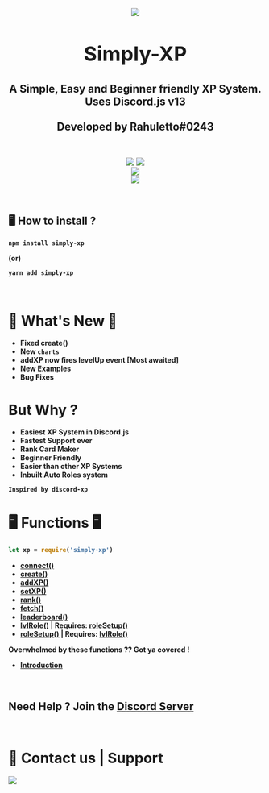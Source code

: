 <p align="center"><img align="center" style="margin-bottom:-6px" src="https://i.imgur.com/BiaHJA7.png?maxwidth=128&fidelity=grand"></p>

<h2 style="font-size:2.5rem;" align="center">Simply-XP</h2>

<h2 align="center">A Simple, Easy and Beginner friendly XP System. <br>Uses Discord.js v13<br><br>Developed by Rahuletto#0243</h2>

<br>
<p align="center">
   <a href="https://www.npmjs.com/package/simply-xp"><img src="https://img.shields.io/npm/v/simply-xp.svg?style=flat-square" /></a>
 <a href="https://www.npmjs.com/package/simply-xp"><img src="https://img.shields.io/npm/dt/simply-xp?style=flat-square" /></a><br>
   <a href="https://www.npmjs.com/package/simply-xp"><img src="https://nodei.co/npm/simply-xp.png?downloadRank=true&downloads=true&downloadRank=true&stars=true" /></a><br>
   <a href="https://discord.gg/3JzDV9T5Fn"><img src="https://invidget.switchblade.xyz/3JzDV9T5Fn" /></a>
</p>

<br>

## 🖥️ <b>How to install ?

```
npm install simply-xp
```

(or)

```
yarn add simply-xp
```

<br>

# 🎉 What's New 🎉

- Fixed create()
- New `charts`
- addXP now fires levelUp event [Most awaited]
- New Examples
- Bug Fixes

# But Why ?

- Easiest XP System in Discord.js
- Fastest Support ever
- Rank Card Maker
- Beginner Friendly
- Easier than other XP Systems
- Inbuilt Auto Roles system

`Inspired by discord-xp`

# 🖥 Functions 🖥

```js
let xp = require('simply-xp')
```

- [connect()](https://github.com/Rahuletto/simply-xp/blob/main/Examples/connect.md)
- [create()](https://github.com/Rahuletto/simply-xp/blob/main/Examples/create.md)
- [addXP()](https://github.com/Rahuletto/simply-xp/blob/main/Examples/addXP.md)
- [setXP()](https://github.com/Rahuletto/simply-xp/blob/main/Examples/setXP.md)
- [rank()](https://github.com/Rahuletto/simply-xp/blob/main/Examples/rank.md)
- [fetch()](https://github.com/Rahuletto/simply-xp/blob/main/Examples/fetch.md)
- [leaderboard()](https://github.com/Rahuletto/simply-xp/blob/main/Examples/leaderboard.md)
- [lvlRole()](https://github.com/Rahuletto/simply-xp/blob/main/Examples/lvlRole.md) | Requires: [roleSetup()](https://github.com/Rahuletto/simply-xp/blob/main/Examples/roleSetup.md)
- [roleSetup()](https://github.com/Rahuletto/simply-xp/blob/main/Examples/roleSetup.md) | Requires: [lvlRole()](https://github.com/Rahuletto/simply-xp/blob/main/Examples/lvlRole.md)

Overwhelmed by these functions ?? Got ya covered !

- [Introduction](https://github.com/Rahuletto/simply-xp/blob/main/Examples/intro.md)

<br>

## **Need Help ? Join the [Discord Server](https://discord.gg/3JzDV9T5Fn)**

<br>
   
 <h1>👥 Contact us | Support</h1>
 <p>
<a href="https://discord.gg/3JzDV9T5Fn"><img src="https://invidget.switchblade.xyz/3JzDV9T5Fn" /></a>
</p>
